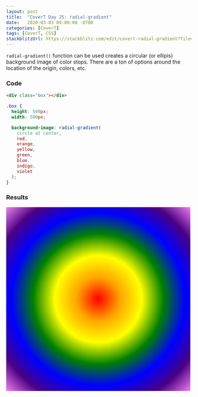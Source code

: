 ```yaml
---
layout: post
title:  "CoverT Day 25: radial-gradient"
date:   2020-03-03 09:00:00 -0700
categories: [CoverT]
tags: [CoverT, CSS]
stackblitzUrl: https://stackblitz.com/edit/covert-radial-gradient?file=style.css
---
```


`radial-gradient()` function can be used creates a circular (or ellipis) background image of color stops. There are a ton of options around the location of the origin, colors, etc.

### Code

```html
<div class="box"></div>
```

```css
.box {
  height: 500px;
  width: 500px;

  background-image: radial-gradient(
    circle at center,
    red,
    orange,
    yellow,
    green,
    blue,
    indigo,
    violet
  );
}
```

### Results

<style>
.box {
  height: 500px;
  width: 500px;

  background-image: radial-gradient(
    circle at center,
    red,
    orange,
    yellow,
    green,
    blue,
    indigo,
    violet
  );
}
</style>

<div class="box"></div>